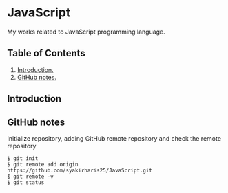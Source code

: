 # JavaScript
My works related to JavaScript programming language.

## Table of Contents
1. [Introduction.](#introduction)
2. [GitHub notes.](#github)

<a name="introduction"></a>
## Introduction

<a name="github"></a>
## GitHub notes

Initialize repository, adding GitHub remote repository and check the remote repository
```
$ git init
$ git remote add origin https://github.com/syakirharis25/JavaScript.git
$ git remote -v
$ git status
```

